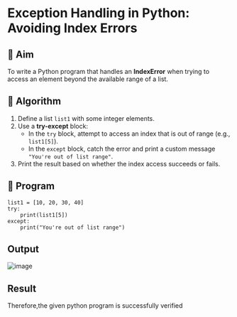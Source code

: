 # Exception Handling in Python: Avoiding Index Errors

## 🎯 Aim
To write a Python program that handles an **IndexError** when trying to access an element beyond the available range of a list.

## 🧠 Algorithm
1. Define a list `list1` with some integer elements.
2. Use a **try-except** block:
   - In the `try` block, attempt to access an index that is out of range (e.g., `list1[5]`).
   - In the `except` block, catch the error and print a custom message `"You're out of list range"`.
3. Print the result based on whether the index access succeeds or fails.

## 🧾 Program

```
list1 = [10, 20, 30, 40]
try:
    print(list1[5])  
except:
    print("You're out of list range")
```

## Output

![image](https://github.com/user-attachments/assets/317e6b19-d0a7-46b4-9cfd-21d14c30426d)

## Result

Therefore,the given python program is successfully verified
